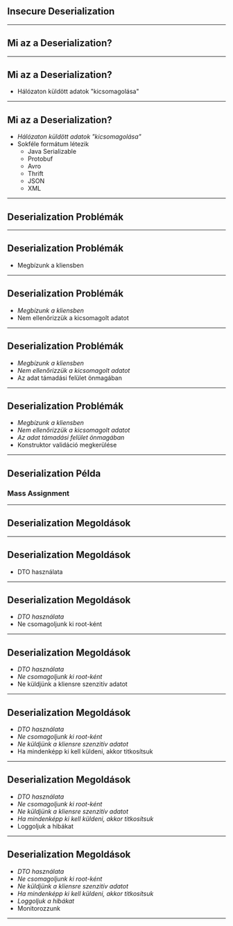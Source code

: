 
## Insecure Deserialization

---

## Mi az a Deserialization?

---

## Mi az a Deserialization?

- Hálózaton küldött adatok "kicsomagolása"

---

## Mi az a Deserialization?

- *Hálózaton küldött adatok "kicsomagolása"*
- Sokféle formátum létezik
  - Java Serializable
  - Protobuf
  - Avro
  - Thrift
  - JSON
  - XML

---

## Deserialization Problémák

---

## Deserialization Problémák

- Megbízunk a kliensben

---

## Deserialization Problémák

- *Megbízunk a kliensben*
- Nem ellenőrizzük a kicsomagolt adatot

---

## Deserialization Problémák

- *Megbízunk a kliensben*
- *Nem ellenőrizzük a kicsomagolt adatot*
- Az adat támadási felület önmagában

---

## Deserialization Problémák

- *Megbízunk a kliensben*
- *Nem ellenőrizzük a kicsomagolt adatot*
- *Az adat támadási felület önmagában*
- Konstruktor validáció megkerülése

---

## Deserialization Példa

### Mass Assignment

---

## Deserialization Megoldások

---

## Deserialization Megoldások

- DTO használata

---

## Deserialization Megoldások

- *DTO használata*
- Ne csomagoljunk ki root-ként

---

## Deserialization Megoldások

- *DTO használata*
- *Ne csomagoljunk ki root-ként*
- Ne küldjünk a kliensre szenzitív adatot

---

## Deserialization Megoldások

- *DTO használata*
- *Ne csomagoljunk ki root-ként*
- *Ne küldjünk a kliensre szenzitív adatot*
- Ha mindenképp ki kell küldeni, akkor titkosítsuk

---

## Deserialization Megoldások

- *DTO használata*
- *Ne csomagoljunk ki root-ként*
- *Ne küldjünk a kliensre szenzitív adatot*
- *Ha mindenképp ki kell küldeni, akkor titkosítsuk*
- Loggoljuk a hibákat

---

## Deserialization Megoldások

- *DTO használata*
- *Ne csomagoljunk ki root-ként*
- *Ne küldjünk a kliensre szenzitív adatot*
- *Ha mindenképp ki kell küldeni, akkor titkosítsuk*
- *Loggoljuk a hibákat*
- Monitorozzunk

---